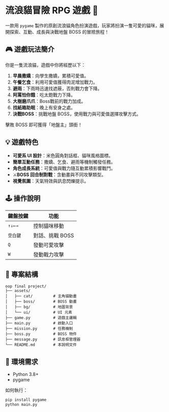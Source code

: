 # 流浪貓冒險 RPG 遊戲 🐾

一款用 `pygame` 製作的原創流浪貓角色扮演遊戲，玩家將扮演一隻可愛的貓咪，展開探索、互動、成長與決戰地盤 BOSS 的冒險旅程！

## 🎮 遊戲玩法簡介

你是一隻流浪貓，遊戲中你將經歷以下：

1. **早晨撒嬌**：向學生撒嬌，累積可愛值。
2. **午餐乞食**：利用可愛值獲得肉泥增加戰力。
3. **避雨**：下雨時迅速找遮蔽，否則戰力會下降。
4. **阿罵怕你餓**：吃太飽戰力下降。
5. **大樹磨爪爪**：Boss戰前的戰力加成。
6. **找紙箱助眠**：晚上有安身之處。
7. **決戰BOSS**：挑戰地盤 BOSS，使用戰力與可愛值選擇攻擊方式。

擊敗 BOSS 即可獲得「地盤主」頭銜！

## 💡 遊戲特色

- **可愛系 UI 設計**：米色圓角對話框、貓咪風格圖標。
- **簡單互動任務**：撒嬌、乞食、避雨等機制觸發任務。
- **角色成長系統**：可愛值與戰力隨互動累積影響戰鬥。
- ⚔**BOSS 回合制對戰**：含動畫與不同攻擊類型。
- **視覺氛圍**：天氣特效與訊息閃爍提示。

## 🕹️ 操作說明

| 鍵盤按鍵 | 功能             |
|----------|------------------|
| `↑↓←→`   | 控制貓咪移動     |
| `空白鍵` | 對話、挑戰 BOSS |
| `Q`      | 發動可愛攻擊     |
| `W`      | 發動戰力攻擊     |

## 📁 專案結構

```
oop final project/
├── assets/
│   ├── cat/         # 主角貓動畫
│   ├── boss/        # BOSS 動畫
│   ├── bg/          # 地圖背景
│   └── ui/          # UI 元素
├── game.py          # 遊戲主邏輯
├── main.py          # 啟動入口
├── mission.py       # 任務機制
├── boss.py          # BOSS 物件
├── message.py       # 訊息框管理器
└── README.md        # 本說明文件
```

## 🔧 環境需求

- Python 3.8+
- pygame

如何執行：

```bash
pip install pygame
python main.py


